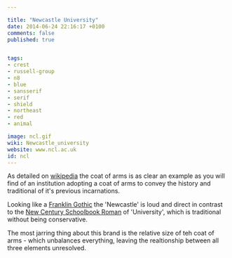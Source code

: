 ```yaml
---

title: "Newcastle University"
date: 2014-06-24 22:16:17 +0100
comments: false
published: true


tags:
- crest
- russell-group
- n8
- blue
- sansserif
- serif
- shield
- northeast
- red
- animal

image: ncl.gif
wiki: Newcastle_university
website: www.ncl.ac.uk
id: ncl
---
```


As detailed on [wikipedia](http://en.wikipedia.org/wiki/Newcastle_university#Coat_of_arms) the coat of arms is as clear an example as you will find of an institution adopting a coat of arms to convey the history and traditional of it's previous incarnations.

Looking like a [Franklin Gothic](http://www.myfonts.com/fonts/adobe/franklin-gothic/) the 'Newcastle' is loud and direct in contrast to the [New Century Schoolbook Roman](http://www.linotype.com/en/46730/NewCenturySchoolbookRoman-product.html) of 'University', which is traditional without being conservative.

The most jarring thing about this brand is the relative size of teh coat of arms - which unbalances everything, leaving the realtionship between all three elements unresolved.
